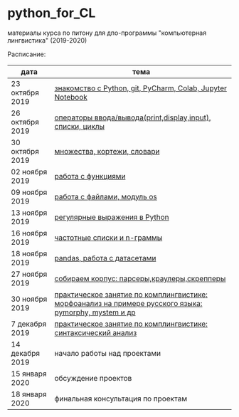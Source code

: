 # python_for_CL
материалы курса по питону для дпо-программы "компьютерная лингвистика" (2019-2020)

Расписание: 

|дата|тема|
|-|-|
|23 октября 2019|[знакомство с Python, git, PyCharm, Colab, Jupyter Notebook](https://github.com/nstsj/python_for_CL/tree/master/class1)|
|26 октября 2019|[операторы ввода/вывода(print,display,input), списки, циклы](https://github.com/nstsj/python_for_CL/tree/master/io%2C%20lists%2C%20cycles)|
|30 октября 2019|[множества, кортежи, словари](https://github.com/nstsj/python_for_CL/blob/master/sets,%20tuples,%20dicts/30Oct_2019.ipynb)|
|02 ноября 2019|[работа с функциями](https://github.com/nstsj/python_for_CL/tree/master/functions)|
|09 ноября 2019|[работа с файлами, модуль os](https://github.com/nstsj/python_for_CL/tree/master/files%20and%20system)|
|13 ноября 2019|[регулярные выражения в Python](https://github.com/nstsj/python_for_CL/tree/master/regexes)|
|16 ноября 2019|[частотные списки и n-граммы](https://github.com/nstsj/python_for_CL/tree/master/ngrams)|
|18 ноября 2019|[pandas, работа с датасетами](https://github.com/nstsj/python_for_CL/tree/master/pandas)|
|27 ноября 2019|[собираем корпус: парсеры,краулеры,скрепперы](https://github.com/nstsj/python_for_CL/tree/master/data_parsers)|
|30 ноября 2019|[практическое занятие по комплингвистике: морфоанализ на примере русского языка: pymorphy, mystem и др](https://github.com/sjut/DPO_Materials/blob/master/%D0%9F%D1%80%D0%B0%D0%BA%D1%82%D0%B8%D1%87%D0%B5%D1%81%D0%BA%D0%B8%D0%B5%20%D0%B7%D0%B0%D0%BD%D1%8F%D1%82%D0%B8%D1%8F/morphology.ipynb)|
|7 декабря 2019|[практическое занятие по комплингвистике: синтаксический анализ](https://github.com/sjut/DPO_Materials/tree/master/%D0%9F%D1%80%D0%B0%D0%BA%D1%82%D0%B8%D1%87%D0%B5%D1%81%D0%BA%D0%B8%D0%B5%20%D0%B7%D0%B0%D0%BD%D1%8F%D1%82%D0%B8%D1%8F)|
|14 декабря 2019|начало работы над проектами|
|15 января 2020|обсуждение проектов|
|18 января 2020|финальная консультация по проектам|


